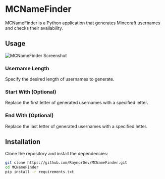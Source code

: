 # MCNameFinder

MCNameFinder is a Python application that generates Minecraft usernames and checks their availability.

## Usage

![MCNameFinder Screenshot](https://github.com/RaynorDev/MCNameFinder/assets/84258177/8c052dba-6fb5-4ade-8a2f-d07b7afcb9c9)

### Username Length
Specify the desired length of usernames to generate.

### Start With (Optional)
Replace the first letter of generated usernames with a specified letter.

### End With (Optional)
Replace the last letter of generated usernames with a specified letter.

## Installation

Clone the repository and install the dependencies:

```bash
git clone https://github.com/RaynorDev/MCNameFinder.git
cd MCNameFinder
pip install -r requirements.txt

